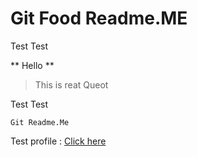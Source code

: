 # Git Food Readme.ME 
Test Test 

** Hello ** 
> This is reat Queot 


Test Test 
``` 
Git Readme.Me
``` 


Test profile : [Click here ](https://www.google.com)